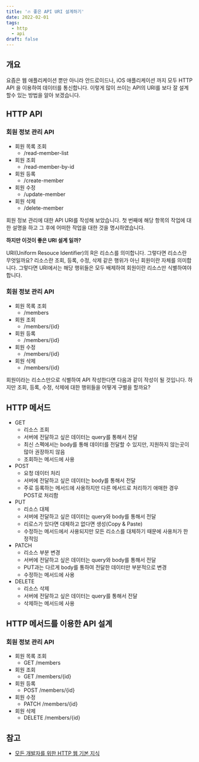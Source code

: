 ```yaml
---
title: '🔥️ 좋은 API URI 설계하기'
date: 2022-02-01
tags:
  - http
  - api
draft: false
---
```


## 개요

요즘은 웹 애플리케이션 뿐만 아니라 안드로이드나, iOS 애플리케이션 까지 모두 HTTP API 을 이용하여 데이터를 통신합니다. 이렇게 많이 쓰이는 API의 URI를 보다 잘 설계할수 있는 방법을 알아 보겠습니다.

## HTTP API

### 회원 정보 관리 API

- 회원 목록 조회
  - /read-member-list
- 회원 조회
  - /read-member-by-id
- 회원 등록
  - /create-member
- 회원 수정
  - /update-member
- 회원 삭제
  - /delete-member

회원 정보 관리에 대한 API URI를 작성해 보았습니다. 첫 번째에 해당 항목의 작업에 대한 설명을 하고 그 후에 어떠한 작업을 대한 것을 명시하였습니다.

**하지만 이것이 좋은 URI 설계 일까?**

URI(Uniform Resouce Identifier)의 R은 리소스를 의미합니다. 그렇다면 리소스란 무엇일까요? 리소스란 조회, 등록, 수정, 삭제 같은 행위가 아닌 회원이란 자체를 의미합니다. 그렇다면 URI에서는 해당 행위들은 모두 배제하여 회원이란 리소스만 식별하여야 합니다.

### 회원 정보 관리 API

- 회원 목록 조회
  - /members
- 회원 조회
  - /members/{id}
- 회원 등록
  - /members/{id}
- 회원 수정
  - /members/{id}
- 회원 삭제
  - /members/{id}

회원이라는 리소스만으로 식별하여 API 작성한다면 다음과 같이 작성이 될 것입니다. 하지만 조회, 등록, 수정, 삭제에 대한 행위들을 어떻게 구별을 할까요?

## HTTP 메서드

- GET
  - 리소스 조회
  - 서버에 전달하고 싶은 데이터는 query를 통해서 전달
  - 최신 스펙에서는 body를 통해 데이터를 전달할 수 있지만, 지원하지 않는곳이 많아 권장하지 않음
  - 조회하는 메서드에 사용
- POST
  - 요청 데이터 처리
  - 서버에 전달하고 싶은 데이터는 body를 통해서 전달
  - 주로 등록하는 메서드에 사용하지만 다른 메서드로 처리하기 애매한 경우 POST로 처리함
- PUT
  - 리소스 대체
  - 서버에 전달하고 싶은 데이터는 query와 body를 통해서 전달
  - 리로스가 있다면 대체하고 없다면 생성(Copy & Paste)
  - 수정하는 메서드에서 사용되지만 모든 리소스를 대체하기 때문에 사용처가 한정적임
- PATCH
  - 리소스 부분 변경
  - 서버에 전달하고 싶은 데이터는 query와 body를 통해서 전달
  - PUT과는 다르게 body를 통하여 전달한 데이터만 부분적으로 변경
  - 수정하는 메서드에 사용
- DELETE
  - 리소스 삭제
  - 서버에 전달하고 싶은 데이터는 query를 통해서 전달
  - 삭제하는 메서드에 사용

## HTTP 메서드를 이용한 API 설계

### 회원 정보 관리 API

- 회원 목록 조회
  - GET /members
- 회원 조회
  - GET /members/{id}
- 회원 등록
  - POST /members/{id}
- 회원 수정
  - PATCH /members/{id}
- 회원 삭제
  - DELETE /members/{id}

## 참고

- [모든 개발자를 위한 HTTP 웹 기본 지식](https://www.inflearn.com/course/http-%EC%9B%B9-%EB%84%A4%ED%8A%B8%EC%9B%8C%ED%81%AC)
